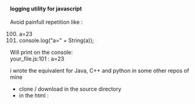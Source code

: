 

#### logging utility for javascript

Avoid painfull repetition like :

100. a=23
101. console.log("a=" + String(a));

Will print on the console: <br>
your_file.js:101 : a=23


i wrote  the equivalent for Java, C++ and python in some other repos of mine


- clone / download in the source directory
- in the html : <script src=lclog.js />




